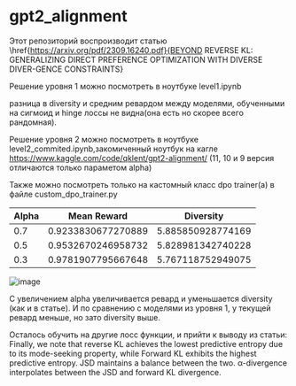 # gpt2_alignment
Этот репозиторий воспроизводит статью \href{https://arxiv.org/pdf/2309.16240.pdf}{BEYOND REVERSE KL: GENERALIZING DIRECT PREFERENCE OPTIMIZATION WITH DIVERSE DIVER-GENCE CONSTRAINTS}

Решение уровня 1 можно посмотреть в ноутбуке level1.ipynb

разница в diversity и средним ревардом между моделями, обученными на сигмоид и hinge лоссы не видна(она есть но скорее всего рандомная). 

Решение уровня 2 можно посмотреть в ноутбуке level2_commited.ipynb,закомиченный ноутбук на кагле https://www.kaggle.com/code/qklent/gpt2-alignment/ (11, 10 и 9 версия отличаются только параметом alpha)

Также можно посмотреть только на кастомный класс dpo trainer(а) в файле custom_dpo_trainer.py


| Alpha | Mean Reward | Diversity |
|-------|-------------|-----------|
| 0.7   | 0.9233830677270889 | 5.885850928774169 |
| 0.5   | 0.9532670246958732 | 5.828981342740228 |
| 0.3   | 0.9781907795667648 | 5.767118752949075 |

![image](https://github.com/qklent/gpt2_alignment/assets/108892460/30c7925d-e587-4d9c-aab3-4ca2dab5eac0)


С увеличением alpha увеличивается ревард и уменьшается diversity (как и в статье). И по сравнению с моделями из уровня 1, у текущей ревард меньше, но зато diversity выше.

Осталось обучить на другие лосс функции, и прийти к выводу из статьи:
Finally, we note that reverse KL achieves the lowest predictive entropy due to its mode-seeking property, while Forward KL exhibits the highest predictive entropy. JSD maintains a balance between the two. α-divergence interpolates between the JSD and forward KL divergence.
